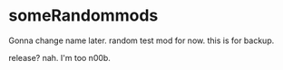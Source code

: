 # someRandommods
Gonna change name later. random test mod for now.
this is for backup.

release? nah. I'm too n00b.
